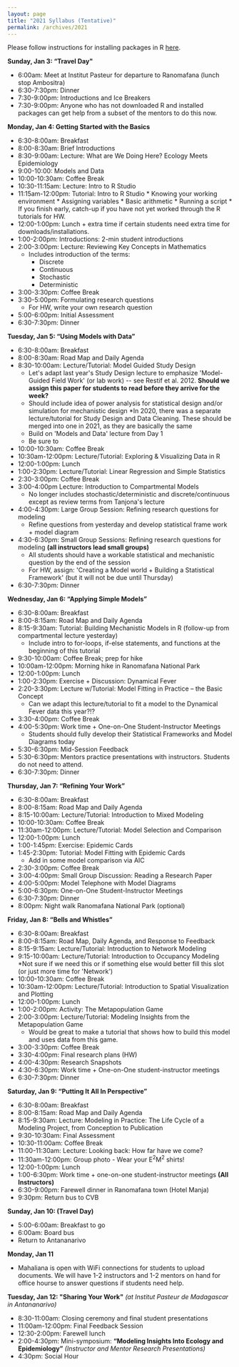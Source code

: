 ```yaml
---
layout: page
title: "2021 Syllabus (Tentative)"
permalink: /archives/2021
---
```


Please follow instructions for installing packages in R [here](/assets/2018/E2M2_InstallPackages.html).


**Sunday, Jan 3: “Travel Day"**

* 6:00am: Meet at Institut Pasteur for departure to Ranomafana (lunch stop Ambositra)
* 6:30-7:30pm: Dinner
* 7:30-9:00pm: Introductions and Ice Breakers 
* 7:30-9:00pm: Anyone who has not downloaded R and installed packages can get help from a subset of the mentors to do this now.  

**Monday, Jan 4: Getting Started with the Basics**

* 6:30-8:00am: Breakfast
* 8:00-8:30am: Brief Introductions 
* 8:30-9:00am: Lecture: What are We Doing Here? Ecology Meets Epidemiology
* 9:00-10:00: Models and Data 
* 10:00-10:30am: Coffee Break
* 10:30-11:15am: Lecture: Intro to R Studio 
* 11:15am-12:00pm: Tutorial: Intro to R Studio 
      * Knowing your working environment
      * Assigning variables
      * Basic arithmetic
      * Running a script
      * If you finish early, catch-up if you have not yet worked through the R tutorials for HW.
* 12:00-1:00pm: Lunch + extra time if certain students need extra time for downloads/installations.
* 1:00-2:00pm:  Introductions: 2-min student introductions 
* 2:00-3:00pm: Lecture: Reviewing Key Concepts in Mathematics 
  * Includes introduction of the terms:
    * Discrete
    * Continuous
    * Stochastic
    * Deterministic
* 3:00-3:30pm: Coffee Break 
* 3:30-5:00pm: Formulating research questions 
  * For HW, write your own research question
* 5:00-6:00pm: Initial Assessment
* 6:30-7:30pm: Dinner

**Tuesday, Jan 5: “Using Models with Data”**

* 6:30-8:00am: Breakfast
* 8:00-8:30am: Road Map and Daily Agenda
* 8:30-10:00am: Lecture/Tutorial: Model Guided Study Design 
  * Let's adapt last year's Study Design lecture to emphasize 'Model-Guided Field Work' (or lab work) -- see         Restif et al. 2012. **Should we assign this paper for students to read before they arrive for the week?**
  * Should include idea of power analysis for statistical design and/or simulation for mechanistic design
  *In 2020, there was a separate lecture/tutorial for Study Design and Data Cleaning. These should be merged into   one in 2021, as they are basically the same
  * Build on 'Models and Data' lecture from Day 1
  * Be sure to 
* 10:00-10:30am: Coffee Break
* 10:30am-12:00pm:  Lecture/Tutorial: Exploring & Visualizing Data in R 
* 12:00-1:00pm: Lunch
* 1:00-2:30pm: Lecture/Tutorial: Linear Regression and Simple Statistics 
* 2:30-3:00pm: Coffee Break
* 3:00-4:00pm Lecture: Introduction to Compartmental Models 
  * No longer includes stochastic/deterministic and discrete/continuous except as review terms from Tanjona's        lecture
* 4:00-4:30pm: Large Group Session: Refining research questions for modeling
  * Refine questions from yesterday and develop statistical frame work + model diagram
* 4:30-6:30pm: Small Group Sessions: Refining research questions for modeling __(all instructors lead small groups)__
  * All students should have a workable statistical and mechanistic question by the end of the session
  * For HW, assign: 'Creating a Model world + Building a Statistical Framework' (but it will not be due until Thursday)
* 6:30-7:30pm: Dinner

**Wednesday, Jan 6: “Applying Simple Models”**

* 6:30-8:00am: Breakfast
* 8:00-8:15am: Road Map and Daily Agenda 
* 8:15-9:30am: Tutorial: Building Mechanistic Models in R (follow-up from compartmental lecture yesterday)
  * Include intro to for-loops, if-else statements, and functions at the beginning of this tutorial
* 9:30-10:00am: Coffee Break; prep for hike
* 10:00am-12:00pm: Morning hike in Ranomafana National Park
* 12:00-1:00pm: Lunch
* 1:00-2:30pm: Exercise + Discussion: Dynamical Fever 
* 2:20-3:30pm: Lecture w/Tutorial: Model Fitting in Practice – the Basic Concept 
  * Can we adapt this lecture/tutorial to fit a model to the Dynamical Fever data this year?!?
* 3:30-4:00pm: Coffee Break
* 4:00-5:30pm: Work time + One-on-One Student-Instructor Meetings 
  * Students should fully develop their Statistical Frameworks and Model Diagrams today
* 5:30-6:30pm: Mid-Session Feedback 
* 5:30-6:30pm: Mentors practice presentations with instructors. Students do not need to attend. 
* 6:30-7:30pm: Dinner

**Thursday, Jan 7: “Refining Your Work”**

* 6:30-8:00am: Breakfast
* 8:00-8:15am: Road Map and Daily Agenda 
* 8:15-10:00am: Lecture/Tutorial: Introduction to Mixed Modeling 
* 10:00-10:30am: Coffee Break
* 11:30am-12:00pm: Lecture/Tutorial: Model Selection and Comparison 
* 12:00-1:00pm: Lunch
* 1:00-1:45pm: Exercise: Epidemic Cards 
* 1:45-2:30pm: Tutorial: Model Fitting with Epidemic Cards
  * Add in some model comparison via AIC
* 2:30-3:00pm: Coffee Break
* 3:00-4:00pm: Small Group Discussion: Reading a Research Paper
* 4:00-5:00pm: Model Telephone with Model Diagrams
* 5:00-6:30pm:  One-on-One Student-Instructor Meetings 
* 6:30-7:30pm: Dinner
* 8:00pm: Night walk Ranomafana National Park (optional) 

**Friday, Jan 8: “Bells and Whistles”**

* 6:30-8:00am: Breakfast
* 8:00-8:15am: Road Map, Daily Agenda, and Response to Feedback
* 8:15-9:15am: Lecture/Tutorial: Introduction to Network Modeling 
* 9:15-10:00am: Lecture/Tutorial: Introduction to Occupancy Modeling
  *Not sure if we need this or if something else would better fill this slot (or just more time for 'Network')
* 10:00-10:30am: Coffee Break
* 10:30am-12:00pm: Lecture/Tutorial: Introduction to Spatial Visualization and Plotting
* 12:00-1:00pm: Lunch
* 1:00-2:00pm: Activity: The Metapopulation Game 
* 2:00-3:00pm: Lecture/Tutorial: Modeling Insights from the Metapopulation Game 
  * Would be great to make a tutorial that shows how to build this model and uses data from this game.
* 3:00-3:30pm: Coffee Break
* 3:30-4:00pm: Final research plans (HW)
* 4:00-4:30pm: Research Snapshots 
* 4:30-6:30pm: Work time + One-on-One student-instructor meetings 
* 6:30-7:30pm: Dinner

**Saturday, Jan 9: “Putting It All In Perspective”**

* 6:30-8:00am: Breakfast
* 8:00-8:15am: Road Map and Daily Agenda 
* 8:15-9:30am: Lecture: Modeling in Practice: The Life Cycle of a Modeling Project, from Conception to Publication  
* 9:30-10:30am: Final Assessment 
* 10:30-11:00am: Coffee Break
* 11:00-11:30am: Lecture: Looking back: How far have we come?
* 11:30am-12:00pm: Group photo - Wear your E<sup>2</sup>M<sup>2</sup> shirts! 
* 12:00-1:00pm: Lunch
* 1:00-6:30pm: Work time + one-on-one student-instructor meetings __(All Instructors)__
* 6:30-9:00pm: Farewell dinner in Ranomafana town (Hotel Manja)
* 9:30pm: Return bus to CVB

**Sunday, Jan 10: (Travel Day)**

* 5:00-6:00am: Breakfast to go
* 6:00am: Board bus
* Return to Antananarivo 

**Monday, Jan 11**

* Mahaliana is open with WiFi connections for students to upload documents. We will have 1-2 instructors and 1-2 mentors on hand for office hourse to answer questions if students need help.

**Tuesday, Jan 12: "Sharing Your Work"** *(at Institut Pasteur de Madagascar in Antananarivo)*

* 8:30-11:00am: Closing ceremony and final student presentations 
* 11:00am-12:00pm: Final Feedback Session
* 12:30-2:00pm: Farewell lunch
* 2:00-4:30pm: Mini-symposium: **“Modeling Insights Into Ecology and Epidemiology”** *(Instructor and Mentor Research Presentations)*
* 4:30pm: Social Hour
